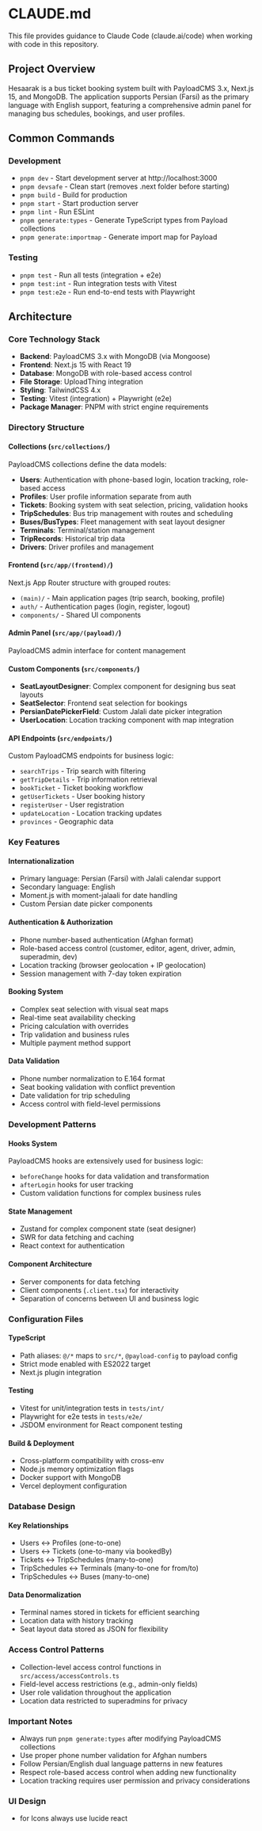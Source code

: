# CLAUDE.md

This file provides guidance to Claude Code (claude.ai/code) when working with code in this repository.

## Project Overview

Hesaarak is a bus ticket booking system built with PayloadCMS 3.x, Next.js 15, and MongoDB. The application supports Persian (Farsi) as the primary language with English support, featuring a comprehensive admin panel for managing bus schedules, bookings, and user profiles.

## Common Commands

### Development

- `pnpm dev` - Start development server at http://localhost:3000
- `pnpm devsafe` - Clean start (removes .next folder before starting)
- `pnpm build` - Build for production
- `pnpm start` - Start production server
- `pnpm lint` - Run ESLint
- `pnpm generate:types` - Generate TypeScript types from Payload collections
- `pnpm generate:importmap` - Generate import map for Payload

### Testing

- `pnpm test` - Run all tests (integration + e2e)
- `pnpm test:int` - Run integration tests with Vitest
- `pnpm test:e2e` - Run end-to-end tests with Playwright

## Architecture

### Core Technology Stack

- **Backend**: PayloadCMS 3.x with MongoDB (via Mongoose)
- **Frontend**: Next.js 15 with React 19
- **Database**: MongoDB with role-based access control
- **File Storage**: UploadThing integration
- **Styling**: TailwindCSS 4.x
- **Testing**: Vitest (integration) + Playwright (e2e)
- **Package Manager**: PNPM with strict engine requirements

### Directory Structure

#### Collections (`src/collections/`)

PayloadCMS collections define the data models:

- **Users**: Authentication with phone-based login, location tracking, role-based access
- **Profiles**: User profile information separate from auth
- **Tickets**: Booking system with seat selection, pricing, validation hooks
- **TripSchedules**: Bus trip management with routes and scheduling
- **Buses/BusTypes**: Fleet management with seat layout designer
- **Terminals**: Terminal/station management
- **TripRecords**: Historical trip data
- **Drivers**: Driver profiles and management

#### Frontend (`src/app/(frontend)/`)

Next.js App Router structure with grouped routes:

- `(main)/` - Main application pages (trip search, booking, profile)
- `auth/` - Authentication pages (login, register, logout)
- `components/` - Shared UI components

#### Admin Panel (`src/app/(payload)/`)

PayloadCMS admin interface for content management

#### Custom Components (`src/components/`)

- **SeatLayoutDesigner**: Complex component for designing bus seat layouts
- **SeatSelector**: Frontend seat selection for bookings
- **PersianDatePickerField**: Custom Jalali date picker integration
- **UserLocation**: Location tracking component with map integration

#### API Endpoints (`src/endpoints/`)

Custom PayloadCMS endpoints for business logic:

- `searchTrips` - Trip search with filtering
- `getTripDetails` - Trip information retrieval
- `bookTicket` - Ticket booking workflow
- `getUserTickets` - User booking history
- `registerUser` - User registration
- `updateLocation` - Location tracking updates
- `provinces` - Geographic data

### Key Features

#### Internationalization

- Primary language: Persian (Farsi) with Jalali calendar support
- Secondary language: English
- Moment.js with moment-jalaali for date handling
- Custom Persian date picker components

#### Authentication & Authorization

- Phone number-based authentication (Afghan format)
- Role-based access control (customer, editor, agent, driver, admin, superadmin, dev)
- Location tracking (browser geolocation + IP geolocation)
- Session management with 7-day token expiration

#### Booking System

- Complex seat selection with visual seat maps
- Real-time seat availability checking
- Pricing calculation with overrides
- Trip validation and business rules
- Multiple payment method support

#### Data Validation

- Phone number normalization to E.164 format
- Seat booking validation with conflict prevention
- Date validation for trip scheduling
- Access control with field-level permissions

### Development Patterns

#### Hooks System

PayloadCMS hooks are extensively used for business logic:

- `beforeChange` hooks for data validation and transformation
- `afterLogin` hooks for user tracking
- Custom validation functions for complex business rules

#### State Management

- Zustand for complex component state (seat designer)
- SWR for data fetching and caching
- React context for authentication

#### Component Architecture

- Server components for data fetching
- Client components (`.client.tsx`) for interactivity
- Separation of concerns between UI and business logic

### Configuration Files

#### TypeScript

- Path aliases: `@/*` maps to `src/*`, `@payload-config` to payload config
- Strict mode enabled with ES2022 target
- Next.js plugin integration

#### Testing

- Vitest for unit/integration tests in `tests/int/`
- Playwright for e2e tests in `tests/e2e/`
- JSDOM environment for React component testing

#### Build & Deployment

- Cross-platform compatibility with cross-env
- Node.js memory optimization flags
- Docker support with MongoDB
- Vercel deployment configuration

### Database Design

#### Key Relationships

- Users ↔ Profiles (one-to-one)
- Users ↔ Tickets (one-to-many via bookedBy)
- Tickets ↔ TripSchedules (many-to-one)
- TripSchedules ↔ Terminals (many-to-one for from/to)
- TripSchedules ↔ Buses (many-to-one)

#### Data Denormalization

- Terminal names stored in tickets for efficient searching
- Location data with history tracking
- Seat layout data stored as JSON for flexibility

### Access Control Patterns

- Collection-level access control functions in `src/access/accessControls.ts`
- Field-level access restrictions (e.g., admin-only fields)
- User role validation throughout the application
- Location data restricted to superadmins for privacy

### Important Notes

- Always run `pnpm generate:types` after modifying PayloadCMS collections
- Use proper phone number validation for Afghan numbers
- Follow Persian/English dual language patterns in new features
- Respect role-based access control when adding new functionality
- Location tracking requires user permission and privacy considerations

### UI Design

- for Icons always use lucide react
